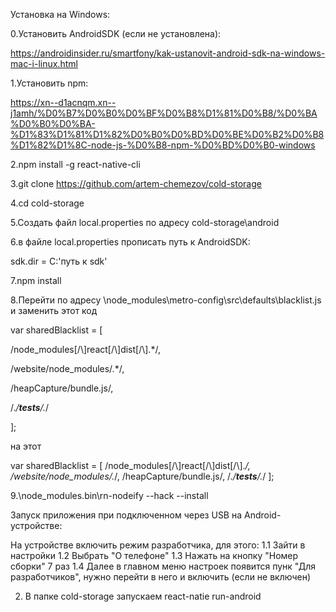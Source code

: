 Установка на Windows:

0.Установить AndroidSDK (если не установлена):

https://androidinsider.ru/smartfony/kak-ustanovit-android-sdk-na-windows-mac-i-linux.html

1.Установить npm:

https://xn--d1acnqm.xn--j1amh/%D0%B7%D0%B0%D0%BF%D0%B8%D1%81%D0%B8/%D0%BA%D0%B0%D0%BA-%D1%83%D1%81%D1%82%D0%B0%D0%BD%D0%BE%D0%B2%D0%B8%D1%82%D1%8C-node-js-%D0%B8-npm-%D0%BD%D0%B0-windows

2.npm install -g react-native-cli

3.git clone https://github.com/artem-chemezov/cold-storage

4.cd cold-storage

5.Создать файл local.properties по адресу cold-storage\android

6.в файле local.properties прописать путь к AndroidSDK:

sdk.dir = C:\'путь к sdk'

7.npm install

8.Перейти по адресу \node_modules\metro-config\src\defaults\blacklist.js и заменить этот код

var sharedBlacklist = [

  /node_modules[/\\]react[/\\]dist[/\\].*/,
  
  /website\/node_modules\/.*/,
  
  /heapCapture\/bundle\.js/,
  
  /.*\/__tests__\/.*/
  
];

на этот

var sharedBlacklist = [
  /node_modules[\/\\]react[\/\\]dist[\/\\].*/,
  /website\/node_modules\/.*/,
  /heapCapture\/bundle\.js/,
  /.*\/__tests__\/.*/
];


9.\node_modules.bin\rn-nodeify --hack --install


Запуск приложения при подключенном через USB на Android-устройстве:

На устройстве включить режим разработчика, для этого:
 1.1 Зайти в настройки 
 1.2 Выбрать "О телефоне" 
 1.3 Нажать на кнопку "Номер сборки" 7 раз
 1.4 Далее в главном меню настроек появится пунк "Для разработчиков", нужно перейти в него и включить (если не включен)

 2. В папке cold-storage запускаем react-natie run-android
